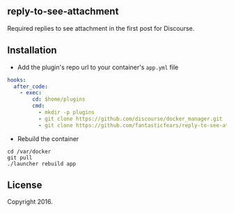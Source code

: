 reply-to-see-attachment
---------------------

Required replies to see attachment in the first post for Discourse.

## Installation

* Add the plugin's repo url to your container's `app.yml` file

```yml
hooks:
  after_code:
    - exec:
        cd: $home/plugins
        cmd:
          - mkdir -p plugins
          - git clone https://github.com/discourse/docker_manager.git
          - git clone https://github.com/fantasticfears/reply-to-see-attachment.git
```

* Rebuild the container

```
cd /var/docker
git pull
./launcher rebuild app
```

## License

Copyright 2016.
